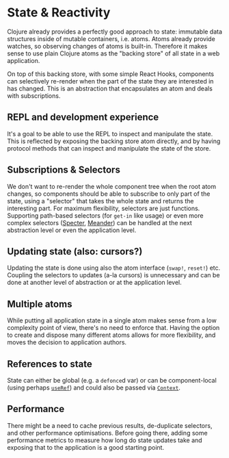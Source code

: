 # State & Reactivity

Clojure already provides a perfectly good approach to state: immutable data structures inside of mutable containers, i.e. atoms. Atoms already provide watches, so observing changes of atoms is built-in. Therefore it makes sense to use plain Clojure atoms as the "backing store" of all state in a web application.

On top of this backing store, with some simple React Hooks, components can selectively re-render when the part of the state they are interested in has changed. This is an abstraction that encapsulates an atom and deals with subscriptions.

## REPL and development experience

It's a goal to be able to use the REPL to inspect and manipulate the state. This is reflected by exposing the backing store atom directly, and by having protocol methods that can inspect and manipulate the state of the store.

## Subscriptions & Selectors

We don't want to re-render the whole component tree when the root atom changes, so components should be able to subscribe to only part of the state, using a "selector" that takes the whole state and returns the interesting part. For maximum flexibility, selectors are just functions. Supporting path-based selectors (for `get-in` like usage) or even more complex selectors ([Specter](https://github.com/redplanetlabs/specter), [Meander](https://github.com/noprompt/meander)) can be handled at the next abstraction level or even the application level.

## Updating state (also: cursors?)

Updating the state is done using also the atom interface (`swap!`, `reset!`) etc. Coupling the selectors to updates (a-la cursors) is unnecessary and can be done at another level of abstraction or at the application level.

## Multiple atoms

While putting all application state in a single atom makes sense from a low complexity point of view, there's no need to enforce that. Having the option to create and dispose many different atoms allows for more flexibility, and moves the decision to application authors.

## References to state

State can either be global (e.g. a `defonce`d var) or can be component-local (using perhaps [`useRef`](https://reactjs.org/docs/hooks-reference.html#useref)) and could also be passed via [`Context`](https://reactjs.org/docs/context.html).

## Performance

There might be a need to cache previous results, de-duplicate selectors, and other performance optimisations. Before going there, adding some performance metrics to measure how long do state updates take and exposing that to the application is a good starting point.
